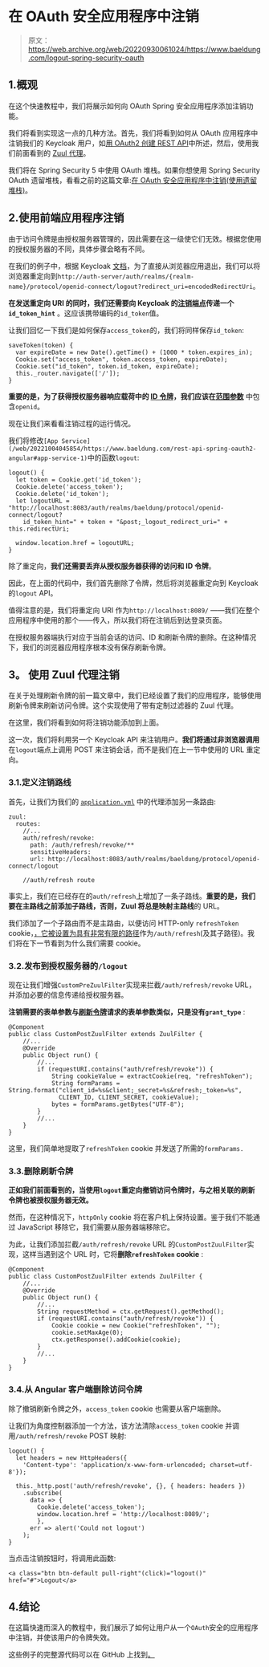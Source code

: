 # 在 OAuth 安全应用程序中注销

> 原文：<https://web.archive.org/web/20220930061024/https://www.baeldung.com/logout-spring-security-oauth>

## 1.概观

在这个快速教程中，我们将展示如何向 OAuth Spring 安全应用程序添加注销功能。

我们将看到实现这一点的几种方法。首先，我们将看到如何从 OAuth 应用程序中注销我们的 Keycloak 用户，如[用 OAuth2 创建 REST API](/web/20221004045854/https://www.baeldung.com/rest-api-spring-oauth2-angular)中所述，然后，使用我们前面看到的 [Zuul 代理](/web/20221004045854/https://www.baeldung.com/spring-security-oauth2-refresh-token-angular#zuul)。

我们将在 Spring Security 5 中使用 OAuth 堆栈。如果你想使用 Spring Security OAuth 遗留堆栈，看看之前的这篇文章:[在 OAuth 安全应用程序中注销(使用遗留堆栈)](/web/20221004045854/https://www.baeldung.com/logout-spring-security-oauth-legacy)。

## 2.使用前端应用程序注销

由于访问令牌是由授权服务器管理的，因此需要在这一级使它们无效。根据您使用的授权服务器的不同，具体步骤会略有不同。

在我们的例子中，根据 Keycloak [文档](https://web.archive.org/web/20221004045854/https://www.keycloak.org/docs/latest/securing_apps/#logout)，为了直接从浏览器应用退出，我们可以将浏览器重定向到`http://auth-server/auth/realms/{realm-name}/protocol/openid-connect/logout?redirect_uri=encodedRedirectUri`。

**在发送重定向 URI 的同时，我们还需要向 Keycloak 的[注销端点](https://web.archive.org/web/20221004045854/https://www.keycloak.org/docs-api/10.0/javadocs/org/keycloak/protocol/oidc/endpoints/LogoutEndpoint.html#logout-java.lang.String-java.lang.String-java.lang.String-java.lang.String-java.lang.String-)传递一个`id_token_hint`** 。这应该携带编码的`id_token`值。

让我们回忆一下我们是如何保存`access_token`的，我们将同样保存`id_token`:

```
saveToken(token) {
  var expireDate = new Date().getTime() + (1000 * token.expires_in);
  Cookie.set("access_token", token.access_token, expireDate);
  Cookie.set("id_token", token.id_token, expireDate);
  this._router.navigate(['/']);
} 
```

**重要的是，为了获得授权服务器响应载荷中的 [ID 令牌](https://web.archive.org/web/20221004045854/https://www.oauth.com/oauth2-servers/openid-connect/id-tokens/)，我们应该在[范围参数](/web/20221004045854/https://www.baeldung.com/rest-api-spring-oauth2-angular#app-service)** 中包含`openid`。

现在让我们来看看注销过程的运行情况。

我们将修改`[App Service](/web/20221004045854/https://www.baeldung.com/rest-api-spring-oauth2-angular#app-service-1)`中的函数`logout`:

```
logout() {
  let token = Cookie.get('id_token');
  Cookie.delete('access_token');
  Cookie.delete('id_token');
  let logoutURL = "http://localhost:8083/auth/realms/baeldung/protocol/openid-connect/logout?
    id_token_hint=" + token + "&post;_logout_redirect_uri=" + this.redirectUri;

  window.location.href = logoutURL;
}
```

除了重定向，**我们还需要丢弃从授权服务器获得的访问和 ID 令牌**。

因此，在上面的代码中，我们首先删除了令牌，然后将浏览器重定向到 Keycloak 的`logout` API。

值得注意的是，我们将重定向 URI 作为`http://localhost:8089/` ——我们在整个应用程序中使用的那个——传入，所以我们将在注销后到达登录页面。

在授权服务器端执行对应于当前会话的访问、ID 和刷新令牌的删除。在这种情况下，我们的浏览器应用程序根本没有保存刷新令牌。

## **3。** **使用 Zuul 代理注销**

在关于处理刷新令牌的前一篇文章中，我们已经设置了我们的应用程序，能够使用刷新令牌来刷新访问令牌。这个实现使用了带有定制过滤器的 Zuul 代理。

在这里，我们将看到如何将注销功能添加到上面。

这一次，我们将利用另一个 Keycloak API 来注销用户。**我们将通过非浏览器调用**在`logout`端点上调用 POST 来注销会话，而不是我们在上一节中使用的 URL 重定向。

### 3.1.定义注销路线

首先，让我们为我们的 [`application.yml`](/web/20221004045854/https://www.baeldung.com/spring-security-oauth2-refresh-token-angular#zuul) 中的代理添加另一条路由:

```
zuul:
  routes:
    //...
    auth/refresh/revoke:
      path: /auth/refresh/revoke/**
      sensitiveHeaders:
      url: http://localhost:8083/auth/realms/baeldung/protocol/openid-connect/logout

    //auth/refresh route
```

事实上，我们在已经存在的`auth/refresh`上增加了一条子路线。**重要的是，我们要在主路线之前添加子路线，否则，Zuul 将总是映射主路线**的 URL。

我们添加了一个子路由而不是主路由，以便访问 HTTP-only `refreshToken` cookie，[，它被设置为具有非常有限的路径](/web/20221004045854/https://www.baeldung.com/spring-security-oauth2-refresh-token-angular#extractToken)作为`/auth/refresh`(及其子路径)。我们将在下一节看到为什么我们需要 cookie。

### 3.2.发布到授权服务器的`/logout`

现在让我们增强`CustomPreZuulFilter`实现来拦截`/auth/refresh/revoke` URL，并添加必要的信息传递给授权服务器。

**注销需要的表单参数与[刷新令牌](/web/20221004045854/https://www.baeldung.com/spring-security-oauth2-refresh-token-angular#injectToken)请求的表单参数类似，只是没有`grant_type`** :

```
@Component 
public class CustomPostZuulFilter extends ZuulFilter { 
    //... 
    @Override 
    public Object run() { 
        //...
        if (requestURI.contains("auth/refresh/revoke")) {
            String cookieValue = extractCookie(req, "refreshToken");
            String formParams = String.format("client_id=%s&client;_secret=%s&refresh;_token=%s", 
              CLIENT_ID, CLIENT_SECRET, cookieValue);
            bytes = formParams.getBytes("UTF-8");
        }
        //...
    }
}
```

这里，我们简单地提取了`refreshToken` cookie 并发送了所需的`formParams.`

### 3.3.删除刷新令牌

**正如我们前面看到的，当使用`logout`重定向撤销访问令牌时，与之相关联的刷新令牌也被授权服务器无效。**

然而，在这种情况下，`httpOnly` cookie 将在客户机上保持设置。鉴于我们不能通过 JavaScript 移除它，我们需要从服务器端移除它。

为此，让我们添加拦截`/auth/refresh/revoke` URL 的`CustomPostZuulFilter`实现，这样当遇到这个 URL 时，它将**删除`refreshToken` cookie** :

```
@Component
public class CustomPostZuulFilter extends ZuulFilter {
    //...
    @Override
    public Object run() {
        //...
        String requestMethod = ctx.getRequest().getMethod();
        if (requestURI.contains("auth/refresh/revoke")) {
            Cookie cookie = new Cookie("refreshToken", "");
            cookie.setMaxAge(0);
            ctx.getResponse().addCookie(cookie);
        }
        //...
    }
}
```

### 3.4.从 Angular 客户端删除访问令牌

除了撤销刷新令牌之外，`access_token` cookie 也需要从客户端删除。

让我们为角度控制器添加一个方法，该方法清除`access_token` cookie 并调用`/auth/refresh/revoke` POST 映射:

```
logout() {
  let headers = new HttpHeaders({
    'Content-type': 'application/x-www-form-urlencoded; charset=utf-8'});

  this._http.post('auth/refresh/revoke', {}, { headers: headers })
    .subscribe(
      data => {
        Cookie.delete('access_token');
        window.location.href = 'http://localhost:8089/';
        },
      err => alert('Could not logout')
    );
}
```

当点击注销按钮时，将调用此函数:

```
<a class="btn btn-default pull-right"(click)="logout()" href="#">Logout</a>
```

## 4.结论

在这篇快速而深入的教程中，我们展示了如何让用户从一个`OAuth`安全的应用程序中注销，并使该用户的令牌失效。

这些例子的完整源代码可以在 GitHub 上找到[。](https://web.archive.org/web/20221004045854/https://github.com/Baeldung/spring-security-oauth/tree/master/oauth-rest)